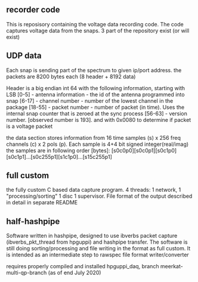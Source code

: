 ## recorder code

This is reposisory containing the voltage data recording code. The code captures
voltage data from the snaps. 3 part of the repository exist (or will exist)

## UDP data

Each snap is sending part of the spectrum to given ip/port address. the packets are 8200 bytes each (8 header + 8192 data)

Header is a big endian int 64 with the following information, starting with LSB
[0-5] - antenna information - the id of the antenna programmed into snap
[6-17] - channel number - number of the lowest channel in the package
[18-55] - packet number - number of packet (in time). Uses the internal snap counter that
is zeroed at the sync process
[56-63] - version number. [observed number is 193]. and with 0x0080 to determine if packet is a voltage packet

the data section stores information from 16 time samples (s) x 256 freq channels (c) x 2 pols (p). Each sample is 4+4 bit signed integer(real/imag)
the samples are in following order [bytes]:
[s0c0p0][s0c0p1][s0c1p0][s0c1p1]...[s0c255p1][s1c1p0]...[s15c255p1]

## full custom

the fully custom C based data capture program. 4 threads: 1 network, 1 "processing/sorting" 1 disc 1 supervisor. File format of the output
described in detail in separate README 

## half-hashpipe

Software written in hashpipe, designed to use ibverbs packet capture (ibverbs_pkt_thread from hpguppi) and hashpipe transfer. The software is still doing sorting/processing and file writing in the format as full custom. It is intended as an intermediate step to rawspec file format writer/converter

requires properly compiled and installed hpguppi_daq, branch meerkat-multi-qp-branch (as of end July 2020)
